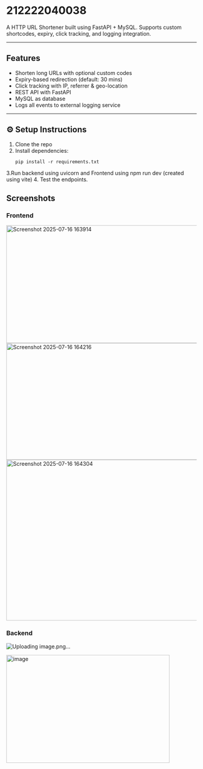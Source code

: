 # 212222040038

A HTTP URL Shortener built using FastAPI + MySQL. Supports custom shortcodes, expiry, click tracking, and logging integration.

---

##  Features

- Shorten long URLs with optional custom codes
- Expiry-based redirection (default: 30 mins)
- Click tracking with IP, referrer & geo-location
- REST API with FastAPI
- MySQL as database
- Logs all events to external logging service

---

## ⚙️ Setup Instructions

1. Clone the repo
2. Install dependencies:
   ```
   pip install -r requirements.txt
   ```
3.Run backend using uvicorn and Frontend using npm run dev (created using vite)
4. Test the endpoints.


## Screenshots
### Frontend
<img width="938" height="312" alt="Screenshot 2025-07-16 163914" src="https://github.com/user-attachments/assets/9f4790b2-fd10-4b05-b0da-bb287af3ac5d" />
<img width="900" height="309" alt="Screenshot 2025-07-16 164216" src="https://github.com/user-attachments/assets/e45d96cd-09f1-4c2f-99ae-a47b8d678a1d" />
<img width="1292" height="426" alt="Screenshot 2025-07-16 164304" src="https://github.com/user-attachments/assets/e2dbcc8a-efca-4043-b9e0-ad69e63b321b" />

### Backend
![Uploading image.png…]()

<img width="432" height="286" alt="image" src="https://github.com/user-attachments/assets/b88bd7ec-8a01-4b0c-b7c2-cec280bc6f29" />
